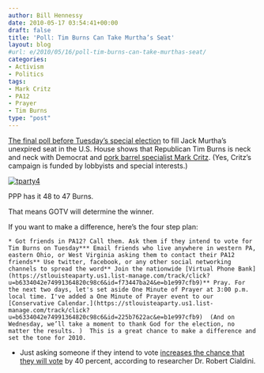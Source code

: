 ```yaml
---
author: Bill Hennessy
date: 2010-05-17 03:54:41+00:00
draft: false
title: 'Poll: Tim Burns Can Take Murtha’s Seat'
layout: blog
#url: e/2010/05/16/poll-tim-burns-can-take-murthas-seat/
categories:
- Activism
- Politics
tags:
- Mark Critz
- PA12
- Prayer
- Tim Burns
type: "post"
---
```


[The final poll before Tuesday’s special election](https://publicpolicypolling.blogspot.com/2010/05/burns-critz-close.html) to fill Jack [](https://publicpolicypolling.blogspot.com/2010/05/burns-critz-close.html)Murtha’s unexpired seat in the U.S. House shows that Republican Tim Burns is neck and neck with Democrat and [pork barrel specialist Mark Critz](https://www.washingtonexaminer.com/opinion/blogs/beltway-confidential/earmark-lobbyists-contractors-put-their-money-on-dem-in-race-to-replace-murtha-92087929.html). (Yes, Critz’s campaign is funded by lobbyists and special interests.)

 

[![tparty4](https://hennessysview.com/wp-content/uploads/2010/05/tparty4.jpg)
](https://www.timburnsforcongress.com/index.php)

 

PPP has it 48 to 47 Burns. 

 

That means GOTV will determine the winner. 

 

If you want to make a difference, here’s the four step plan:

 

    * Got friends in PA12? Call them. Ask them if they intend to vote for Tim Burns on Tuesday*** Email friends who live anywhere in western PA, eastern Ohio, or West Virginia asking them to contact their PA12 friends** Use twitter, facebook, or any other social networking channels to spread the word** Join the nationwide [Virtual Phone Bank](https://stlouisteaparty.us1.list-manage.com/track/click?u=b6334042e74991364820c98c6&id=f73447ba24&e=b1e997cfb9)** Pray. For the next two days, let's set aside One Minute of Prayer at 3:00 p.m. local time. I've added a One Minute of Prayer event to our [Conservative Calendar.](https://stlouisteaparty.us1.list-manage.com/track/click?u=b6334042e74991364820c98c6&id=225b7622ac&e=b1e997cfb9)  (And on Wednesday, we’ll take a moment to thank God for the election, no matter the results. )  This is a great chance to make a difference and set the tone for 2010.  

* Just asking someone if they intend to vote [increases the chance that they will vote](https://influenceatwork.com/Media/RBC/E_Brand_principles.pdf) by 40 percent, according to researcher Dr. Robert Cialdini. 
